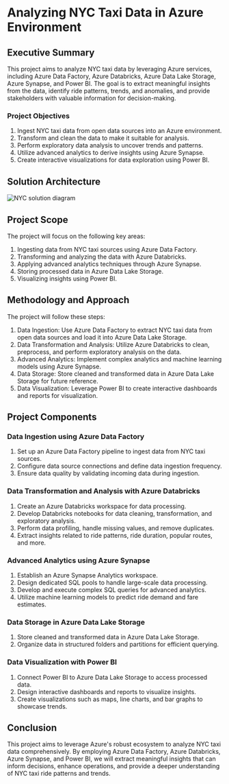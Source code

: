# Analyzing NYC Taxi Data in Azure Environment


## Executive Summary 

This project aims to analyze NYC taxi data by leveraging Azure services, including Azure Data Factory, Azure Databricks, Azure Data Lake Storage, Azure Synapse, and Power BI. The goal is to extract meaningful insights from the data, identify ride patterns, trends, and anomalies, and provide stakeholders with valuable information for decision-making. 

### Project Objectives 

1. Ingest NYC taxi data from open data sources into an Azure environment. 
2. Transform and clean the data to make it suitable for analysis. 
3. Perform exploratory data analysis to uncover trends and patterns. 
4. Utilize advanced analytics to derive insights using Azure Synapse. 
5. Create interactive visualizations for data exploration using Power BI. 

## Solution Architecture

![NYC solution diagram](https://github.com/Shakti93/nyc-taxi-project/assets/84408451/528b297c-fe6e-401c-b660-e8b017d2abf3)


## Project Scope 

The project will focus on the following key areas: 

1. Ingesting data from NYC taxi sources using Azure Data Factory. 
2. Transforming and analyzing the data with Azure Databricks. 
3. Applying advanced analytics techniques through Azure Synapse. 
4. Storing processed data in Azure Data Lake Storage. 
5. Visualizing insights using Power BI. 

## Methodology and Approach 

The project will follow these steps: 

1. Data Ingestion: Use Azure Data Factory to extract NYC taxi data from open data sources and load it into Azure Data Lake Storage. 
2. Data Transformation and Analysis: Utilize Azure Databricks to clean, preprocess, and perform exploratory analysis on the data. 
3. Advanced Analytics: Implement complex analytics and machine learning models using Azure Synapse. 
4. Data Storage: Store cleaned and transformed data in Azure Data Lake Storage for future reference. 
5. Data Visualization: Leverage Power BI to create interactive dashboards and reports for visualization. 

## Project Components 

### Data Ingestion using Azure Data Factory 

1. Set up an Azure Data Factory pipeline to ingest data from NYC taxi sources. 
2. Configure data source connections and define data ingestion frequency. 
3. Ensure data quality by validating incoming data during ingestion. 

### Data Transformation and Analysis with Azure Databricks 

1. Create an Azure Databricks workspace for data processing. 
2. Develop Databricks notebooks for data cleaning, transformation, and exploratory analysis. 
3. Perform data profiling, handle missing values, and remove duplicates. 
4. Extract insights related to ride patterns, ride duration, popular routes, and more. 

### Advanced Analytics using Azure Synapse 

1. Establish an Azure Synapse Analytics workspace. 
2. Design dedicated SQL pools to handle large-scale data processing. 
3. Develop and execute complex SQL queries for advanced analytics. 
4. Utilize machine learning models to predict ride demand and fare estimates. 

### Data Storage in Azure Data Lake Storage 

1. Store cleaned and transformed data in Azure Data Lake Storage. 
2. Organize data in structured folders and partitions for efficient querying. 

### Data Visualization with Power BI 

1. Connect Power BI to Azure Data Lake Storage to access processed data. 
2. Design interactive dashboards and reports to visualize insights. 
3. Create visualizations such as maps, line charts, and bar graphs to showcase trends. 

## Conclusion 

This project aims to leverage Azure's robust ecosystem to analyze NYC taxi data comprehensively. By employing Azure Data Factory, Azure Databricks, Azure Synapse, and Power BI, we will extract meaningful insights that can inform decisions, enhance operations, and provide a deeper understanding of NYC taxi ride patterns and trends. 
